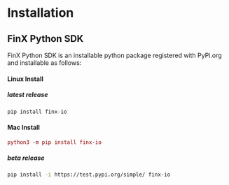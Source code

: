 # Installation

## FinX Python SDK

FinX Python SDK is an installable python package registered with PyPi.org and installable as follows:

#### Linux Install

##### latest release

```bash
pip install finx-io
```

#### Mac Install

```mac command line
python3 -m pip install finx-io
```

##### beta release

```bash
pip install -i https://test.pypi.org/simple/ finx-io
```

